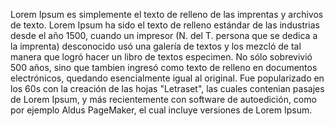 Lorem Ipsum es simplemente el texto de relleno de las imprentas y archivos de texto.
Lorem Ipsum ha sido el texto de relleno estándar de las industrias desde el año 1500,
cuando un impresor (N. del T. persona que se dedica a la imprenta) desconocido usó una
galería de textos y los mezcló de tal manera que logró hacer un libro de textos especimen.
No sólo sobrevivió 500 años, sino que tambien ingresó como texto de relleno en documentos
electrónicos, quedando esencialmente igual al original. Fue popularizado en los 60s con la
creación de las hojas "Letraset", las cuales contenian pasajes de Lorem Ipsum, y más recientemente con
software de autoedición, como por ejemplo Aldus PageMaker, el cual incluye versiones de Lorem Ipsum.
